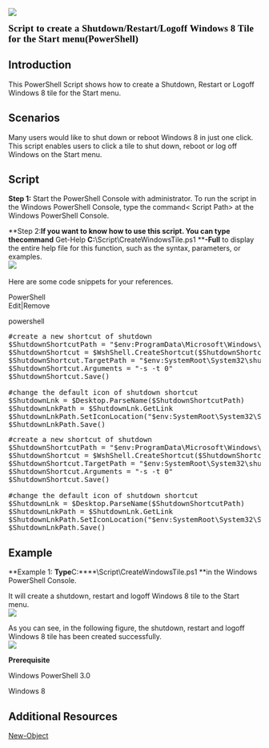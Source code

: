 <div id="longDesc">

[![](http://aka.ms/onescriptsampletopbanner)](http://aka.ms/onescriptsampletopbannerlink)

****<span style="color:black; line-height:21px; letter-spacing:0.25pt; font-family:Cambria,serif; font-size:14pt">Script to create a Shutdown/Restart/Logoff Windows 8 Tile for the Start menu(PowerShell)</span>****

## **Introduction**

This PowerShell Script shows how to create a Shutdown, Restart or Logoff Windows 8 tile for the Start menu.

## **Scenarios**

Many users would like to shut down or reboot Windows 8 in just one click. This script enables users to click a tile to shut down, reboot or log off Windows on the Start menu.

## **Script**

**Step 1:** Start the PowerShell Console with administrator. To run the script in the Windows PowerShell Console, type the command< Script Path> at the Windows PowerShell Console.

**Step 2:**If you want to know how to use this script. You can type thecommand** Get-Help ****C:****\Script\CreateWindowsTile.ps1 ****-Full** to display the entire help file for this function, such as the syntax, parameters, or examples.  
![](http://i1.gallery.technet.s-msft.com/create-a-shutdownrestartlog-37c8111d/image/file/108447/1/image001.png) 

<span>Here are some code snippets for your references.  
</span>

<div class="scriptcode">

<div class="pluginEditHolder" plugincommand="mceScriptCode">

<div class="title"><span>PowerShell</span></div>

<div class="pluginLinkHolder"><span class="pluginEditHolderLink">Edit</span>|<span class="pluginRemoveHolderLink">Remove</span></div>

<span class="hidden">powershell</span>

<pre class="hidden">#create a new shortcut of shutdown
$ShutdownShortcutPath = "$env:ProgramData\Microsoft\Windows\Start Menu\Programs\Shutdown.lnk"
$ShutdownShortcut = $WshShell.CreateShortcut($ShutdownShortcutPath)
$ShutdownShortcut.TargetPath = "$env:SystemRoot\System32\shutdown.exe"
$ShutdownShortcut.Arguments = "-s -t 0"
$ShutdownShortcut.Save()

#change the default icon of shutdown shortcut
$ShutdownLnk = $Desktop.ParseName($ShutdownShortcutPath)
$ShutdownLnkPath = $ShutdownLnk.GetLink
$ShutdownLnkPath.SetIconLocation("$env:SystemRoot\System32\SHELL32.dll",27)
$ShutdownLnkPath.Save()</pre>

<div class="preview">

<pre class="powershell"><span class="powerShell__com">#create a new shortcut of shutdown</span> 
<span class="powerShell__variable">$ShutdownShortcutPath</span> = <span class="powerShell__string">"$env:ProgramData\Microsoft\Windows\Start Menu\Programs\Shutdown.lnk"</span> 
<span class="powerShell__variable">$ShutdownShortcut</span> = <span class="powerShell__variable">$WshShell</span>.CreateShortcut(<span class="powerShell__variable">$ShutdownShortcutPath</span>) 
<span class="powerShell__variable">$ShutdownShortcut</span>.TargetPath = <span class="powerShell__string">"$env:SystemRoot\System32\shutdown.exe"</span> 
<span class="powerShell__variable">$ShutdownShortcut</span>.Arguments = <span class="powerShell__string">"-s -t 0"</span> 
<span class="powerShell__variable">$ShutdownShortcut</span>.Save() 

<span class="powerShell__com">#change the default icon of shutdown shortcut</span> 
<span class="powerShell__variable">$ShutdownLnk</span> = <span class="powerShell__variable">$Desktop</span>.ParseName(<span class="powerShell__variable">$ShutdownShortcutPath</span>) 
<span class="powerShell__variable">$ShutdownLnkPath</span> = <span class="powerShell__variable">$ShutdownLnk</span>.GetLink 
<span class="powerShell__variable">$ShutdownLnkPath</span>.SetIconLocation(<span class="powerShell__string">"$env:SystemRoot\System32\SHELL32.dll"</span>,27) 
<span class="powerShell__variable">$ShutdownLnkPath</span>.Save()</pre>

</div>

</div>

</div>

## **Example**

**Example 1: **Type**C:****\Script\CreateWindowsTile.ps1 **in the Windows PowerShell Console.

It will create a shutdown, restart and logoff Windows 8 tile to the Start menu.  
![](http://i1.gallery.technet.s-msft.com/create-a-shutdownrestartlog-37c8111d/image/file/107234/1/image004.png)

As you can see, in the following figure, the shutdown, restart and logoff Windows 8 tile has been created successfully.  
![](http://i1.gallery.technet.s-msft.com/create-a-shutdownrestartlog-37c8111d/image/file/107235/1/image006.png)

**Prerequisite**

Windows PowerShell 3.0

Windows 8

## **Additional Resources**

[New-Object](http://technet.microsoft.com/library/hh849885.aspx)

</div>
